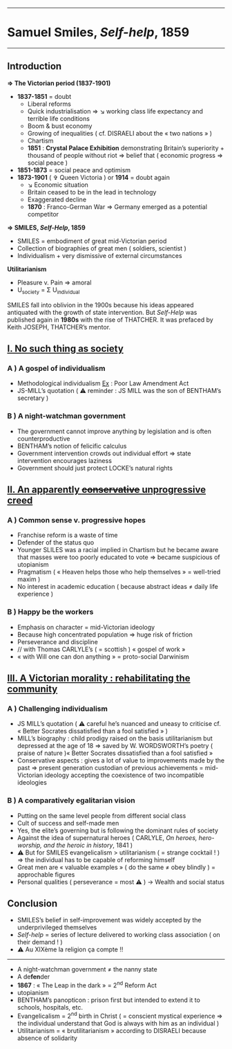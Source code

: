 ***
# Samuel Smiles, *Self-help*, 1859
***
## Introduction

**⇒ The Victorian period (1837-1901)**
- **1837-1851** = doubt 
	- Liberal reforms 
	- Quick industrialisation ⇒ ↘ working class life expectancy and terrible life conditions 
	- Boom & bust economy 
	- Growing of inequalities ( cf. DISRAELI about the « two nations » )
	- Chartism 
	- **1851** : **Crystal Palace Exhibition** demonstrating Britain’s superiority + thousand of people without riot ⇒ belief that ( economic progress ⇒ social peace ) 
- **1851-1873** = social peace and optimism 
- **1873-1901** ( ✞ Queen Victoria ) or **1914** = doubt again 
	- ↘ Economic situation 
	- Britain ceased to be in the lead in technology 
	- Exaggerated decline 
	- **1870** : Franco-German War ⇒ Germany emerged as a potential competitor 

**⇒ SMILES, *Self-Help*, 1859**
- SMILES = embodiment of great mid-Victorian period 
- Collection of biographies of great men ( soldiers, scientist ) 
- Individualism + very dismissive of external circumstances 

**Utilitarianism** 
- Pleasure v. Pain ⇒ amoral 
- U<sub>society</sub> = Σ U<sub>individual</sub>

SMILES fall into oblivion in the 1900s because his ideas appeared antiquated with the growth of state intervention. But *Self-Help* was published again in **1980s** with the rise of THATCHER. It was prefaced by Keith JOSEPH, THATCHER’s mentor. 

## <u>I. No such thing as society</u>

### A ) A gospel of individualism 

- Methodological individualism <u>Ex</u> : Poor Law Amendment Act
- JS-MILL’s quotation ( ⚠ reminder : JS MILL was the son of BENTHAM’s secretary )

### B ) A night-watchman government 

- The government cannot improve anything by legislation and is often counterproductive 
- BENTHAM’s notion of felicific calculus 
- Government intervention crowds out individual effort ⇒ state intervention encourages laziness 
- Government should just protect LOCKE’s natural rights 
## <u>II. An apparently <strike>conservative</strike> unprogressive creed</u>

### A ) Common sense v. progressive hopes

- Franchise reform is a waste of time 
- Defender of the status quo 
- Younger SLILES was a racial implied in Chartism but he became aware that masses were too poorly educated to vote ⇒ became suspicious of utopianism 
- Pragmatism ( « Heaven helps those who help themselves » = well-tried maxim )
- No interest in academic education ( because abstract ideas ≠ daily life experience )

### B ) Happy be the workers 

- Emphasis on character = mid-Victorian ideology 
- Because high concentrated population ⇒ huge risk of friction 
- Perseverance and discipline 
- // with Thomas CARLYLE’s ( = scottish ) « gospel of work »
- « with Will one can don anything » = proto-social Darwinism 

## <u>III. A Victorian morality : rehabilitating the community</u>

### A ) Challenging individualism 

- JS MILL’s quotation ( ⚠ careful he’s nuanced and uneasy to criticise cf. « Better Socrates dissatisfied than a fool satisfied » )
- MILL’s biography : child prodigy raised on the basis utilitarianism but depressed at the age of 18 ⇒ saved by W. WORDSWORTH’s poetry ( praise of nature )« Better Socrates dissatisfied than a fool satisfied »
- Conservative aspects : gives a lot of value to improvements made by the past ⇒ present generation custodian of previous achievements = mid-Victorian ideology accepting the coexistence of two incompatible ideologies 

### B )  A comparatively egalitarian vision 

- Putting on the same level people from different social class 
- Cult of success and self-made men 
- Yes, the elite’s governing but is following the dominant rules of society 
- Against the idea of supernatural heroes ( CARLYLE, *On heroes, hero-worship, and the heroic in history*, 1841 )
- ⚠ But for SMILES evangelicalism > utilitarianism ( = strange cocktail ! ) ⇒ the individual has to be capable of reforming himself 
- Great men are « valuable examples » ( do the same ≠ obey blindly ) = approchable figures 
- Personal qualities ( perseverance = most ⚠ ) → Wealth and social status 

## Conclusion 

- SMILES’s belief in self-improvement was widely accepted by the underprivileged themselves 
- *Self-help* = series of lecture delivered to working class association ( on their demand ! )
- ⚠ Au XIXème la religion ça compte !! 

***
- A night-watchman government ≠ the nanny state 
- A de**fen**der 
- **1867** : « The Leap in the dark » = 2<sup>nd</sup> Reform Act 
-  utopianism 
- BENTHAM’s panopticon : prison first but intended to extend it to schools, hospitals, etc. 
- Evangelicalism = 2<sup>nd</sup> birth in Christ ( =  conscient mystical experience ⇒ the individual understand that God is always with him as an individual ) 
- Utilitarianism = « brutilitarianism » according to DISRAELI because absence of solidarity 
